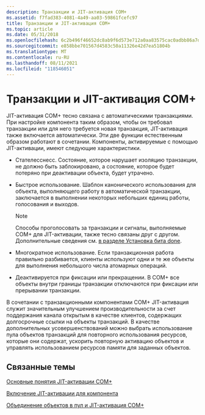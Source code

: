 ```yaml
---
description: Транзакции и JIT-активация COM+
ms.assetid: f7fad383-4081-4a49-aa03-59861fcefc97
title: Транзакции и JIT-активация COM+
ms.topic: article
ms.date: 05/31/2018
ms.openlocfilehash: 6c2b496f46652dc8ab9f6d573e712a0aa83575cac0adbb86a7dc4cfa88b565ab
ms.sourcegitcommit: e858bbe701567d4583c50a11326e42d7ea51804b
ms.translationtype: MT
ms.contentlocale: ru-RU
ms.lasthandoff: 08/11/2021
ms.locfileid: "118546051"
---
```

# <a name="transactions-and-com-jit-activation"></a>Транзакции и JIT-активация COM+

JIT-активация COM+ тесно связана с автоматическими транзакциями. При настройке компонента таким образом, чтобы он требовал транзакции или для него требуется новая транзакция, JIT-активация также включается автоматически. Эти две функции естественным образом работают в сочетании. Компоненты, активируемые с помощью JIT-активации, имеют следующие характеристики.

-   Стателесснесс. Состояние, которое нарушает изоляцию транзакции, не должно быть заблокировано, а состояние, которое будет потеряно при деактивации объекта, будет утрачено.

-   Быстрое использование. Шаблон канонического использования для объекта, выполняющего работу в автоматической транзакции, заключается в выполнении некоторых небольших единиц работы, голосования и выходов.

    > [!Note]  
    > Способы проголосовать за транзакции и сигналы, выполняемые COM+ для JIT-активации, также тесно связаны друг с другом. Дополнительные сведения см. [в разделе Установка бита done](setting-the-done-bit.md).

     

-   Многократное использование. Если транзакционная работа правильно разбивается, клиенты используют одни и те же объекты для выполнения небольшого числа атомарных операций.

-   Деактивируется при фиксации или прекращении. В COM+ все объекты внутри границы транзакции отключаются при фиксации или прерывании транзакции.

В сочетании с транзакционными компонентами COM+ JIT-активация служит значительным улучшением производительности за счет поддержания канала открытым в качестве клиентов, содержащих долгосрочные ссылки на объекты транзакций. В качестве дополнительных усовершенствований можно выбрать использование пула объектов транзакций для повторного использования ресурсов, которые они содержат, ускорить повторную активацию объектов и управлять использованием ресурсов памяти для заданных объектов.

## <a name="related-topics"></a>Связанные темы

<dl> <dt>

[Основные понятия JIT-активации COM+](com--just-in-time-activation-concepts.md)
</dt> <dt>

[Включение JIT-активации для компонента](enabling-jit-activation-for-a-component.md)
</dt> <dt>

[Объединение объектов в пул и JIT-активация COM+](object-pooling-and-com--jit-activation.md)
</dt> </dl>

 

 




